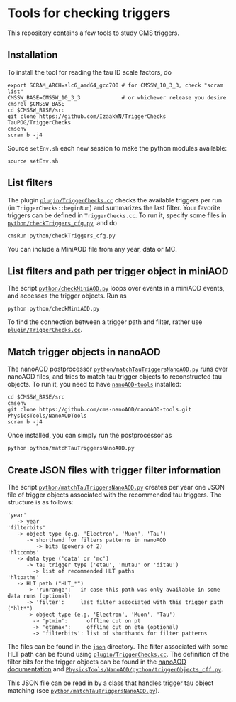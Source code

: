 # Tools for checking triggers

This repository contains a few tools to study CMS triggers.


## Installation

To install the tool for reading the tau ID scale factors, do
```
export SCRAM_ARCH=slc6_amd64_gcc700 # for CMSSW_10_3_3, check "scram list"
CMSSW_BASE=CMSSW_10_3_3             # or whichever release you desire
cmsrel $CMSSW_BASE
cd $CMSSW_BASE/src
git clone https://github.com/IzaakWN/TriggerChecks TauPOG/TriggerChecks
cmsenv
scram b -j4
```
Source `setEnv.sh` each new session to make the python modules available:
```
source setEnv.sh
```


## List filters

The plugin [`plugin/TriggerChecks.cc`](plugin/TriggerChecks.cc) checks the available triggers per run (in `TriggerChecks::beginRun`) and summarizes the last filter. Your favorite triggers can be defined in `TriggerChecks.cc`. To run it, specify some files in [`python/checkTriggers_cfg.py`](python/checkTriggers_cfg.py), and do
```
cmsRun python/checkTriggers_cfg.py
```
You can include a MiniAOD file from any year, data or MC.


## List filters and path per trigger object in miniAOD

The script [`python/checkMiniAOD.py`](python/checkMiniAOD.py) loops over events in a miniAOD events, and accesses the trigger objects. Run as
```
python python/checkMiniAOD.py
```
To find the connection between a trigger path and filter, rather use [`plugin/TriggerChecks.cc`](plugin/TriggerChecks.cc).


## Match trigger objects in nanoAOD

The nanoAOD postprocessor [`python/matchTauTriggersNanoAOD.py`](python/matchTauTriggersNanoAOD.py) runs over nanoAOD files, and tries to match tau trigger objects to reconstructed tau objects. To run it, you need to have [`nanoAOD-tools`](https://github.com/cms-nanoAOD/nanoAOD-tools) installed: 
```
cd $CMSSW_BASE/src
cmsenv
git clone https://github.com/cms-nanoAOD/nanoAOD-tools.git PhysicsTools/NanoAODTools
scram b -j4
```
Once installed, you can simply run the postprocessor as
```
python python/matchTauTriggersNanoAOD.py
```


## Create JSON files with trigger filter information

The script [`python/matchTauTriggersNanoAOD.py`](python/matchTauTriggersNanoAOD.py) creates per year one JSON file of trigger objects associated with the recommended tau triggers. The structure is as follows:
```
'year'
   -> year
'filterbits'
   -> object type (e.g. 'Electron', 'Muon', 'Tau')
      -> shorthand for filters patterns in nanoAOD
         -> bits (powers of 2)
'hltcombs'
   -> data type ('data' or 'mc')
      -> tau trigger type ('etau', 'mutau' or 'ditau')
        -> list of recommended HLT paths
'hltpaths'
   -> HLT path ("HLT_*")
      -> 'runrange':   in case this path was only available in some data runs (optional)
      -> 'filter':     last filter associated with this trigger path ("hlt*")
      -> object type (e.g. 'Electron', 'Muon', 'Tau')
        -> 'ptmin':      offline cut on pt 
        -> 'etamax':     offline cut on eta (optional)
        -> 'filterbits': list of shorthands for filter patterns
```
The files can be found in the [`json`](json) directory.
The filter associated with some HLT path can be found using [`plugin/TriggerChecks.cc`](#list-filters).
The definition of the filter bits for the trigger objects can be found in the [nanoAOD documentation](https://cms-nanoaod-integration.web.cern.ch/integration/master-102X/data102X_doc.html#TrigObj) and [`PhysicsTools/NanoAOD/python/triggerObjects_cff.py`](https://github.com/cms-sw/cmssw/blob/master/PhysicsTools/NanoAOD/python/triggerObjects_cff.py).

This JSON file can be read in by a class that handles trigger tau object matching (see [`python/matchTauTriggersNanoAOD.py`](#match-trigger-objects-in-nanoaod)).
